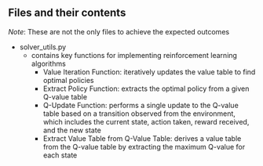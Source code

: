 ## Files and their contents

*Note*: These are not the only files to achieve the expected outcomes

- solver_utils.py
  - contains key functions for implementing reinforcement learning algorithms
    - Value Iteration Function: iteratively updates the value table to find optimal policies
    - Extract Policy Function: extracts the optimal policy from a given Q-value table
    - Q-Update Function: performs a single update to the Q-value table based on a transition observed from the environment, which includes the current state, action taken, reward received, and the new state
    - Extract Value Table from Q-Value Table: derives a value table from the Q-value table by extracting the maximum Q-value for each state
